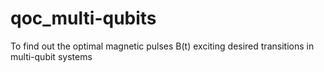 # qoc_multi-qubits
To find out the optimal magnetic pulses B(t) exciting desired transitions in multi-qubit systems
